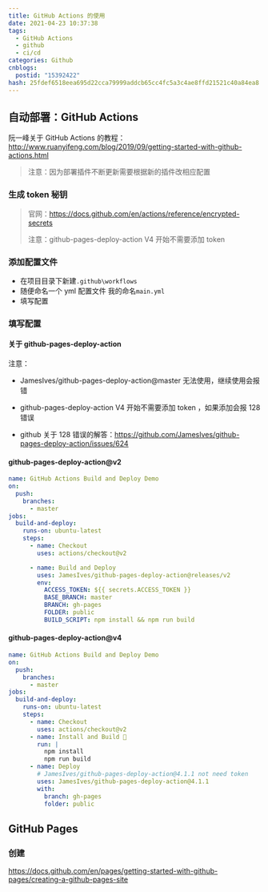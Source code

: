 ```yaml
---
title: GitHub Actions 的使用
date: 2021-04-23 10:37:38
tags:
  - GitHub Actions
  - github
  - ci/cd
categories: Github
cnblogs:
  postid: "15392422"
hash: 25fdef6518eea695d22cca79999addcb65cc4fc5a3c4ae8ffd21521c40a84ea8
---
```


## 自动部署：GitHub Actions

阮一峰关于 GitHub Actions 的教程： http://www.ruanyifeng.com/blog/2019/09/getting-started-with-github-actions.html

> 注意：因为部署插件不断更新需要根据新的插件改相应配置

### 生成 **token** 秘钥

> 官网：https://docs.github.com/en/actions/reference/encrypted-secrets
>
> 注意：github-pages-deploy-action V4 开始不需要添加 token

### 添加配置文件

- 在项目目录下新建`.github\workflows`
- 随便命名一个 yml 配置文件 我的命名`main.yml`
- 填写配置

### 填写配置

#### 关于 github-pages-deploy-action

注意：

- JamesIves/github-pages-deploy-action@master 无法使用，继续使用会报错

- github-pages-deploy-action V4 开始不需要添加 token ，如果添加会报 128 错误

- github 关于 128 错误的解答：https://github.com/JamesIves/github-pages-deploy-action/issues/624

#### github-pages-deploy-action@v2

```yaml
name: GitHub Actions Build and Deploy Demo
on:
  push:
    branches:
      - master
jobs:
  build-and-deploy:
    runs-on: ubuntu-latest
    steps:
      - name: Checkout
        uses: actions/checkout@v2

      - name: Build and Deploy
        uses: JamesIves/github-pages-deploy-action@releases/v2
        env:
          ACCESS_TOKEN: ${{ secrets.ACCESS_TOKEN }}
          BASE_BRANCH: master
          BRANCH: gh-pages
          FOLDER: public
          BUILD_SCRIPT: npm install && npm run build
```

#### github-pages-deploy-action@v4

```yaml
name: GitHub Actions Build and Deploy Demo
on:
  push:
    branches:
      - master
jobs:
  build-and-deploy:
    runs-on: ubuntu-latest
    steps:
      - name: Checkout
        uses: actions/checkout@v2
      - name: Install and Build 🔧
        run: |
          npm install
          npm run build
      - name: Deploy
        # JamesIves/github-pages-deploy-action@4.1.1 not need token
        uses: JamesIves/github-pages-deploy-action@4.1.1
        with:
          branch: gh-pages
          folder: public
```

## GitHub Pages

### 创建

https://docs.github.com/en/pages/getting-started-with-github-pages/creating-a-github-pages-site

